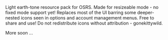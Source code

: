 Light earth-tone resource pack for OSRS. Made for resizeable mode - no fixed mode support yet!
Replaces most of the UI barring some deeper-nested icons seen in options and account management menus.
Free to share and use! Do not redistribute icons without attribution - gonekittywild.

More soon ...
